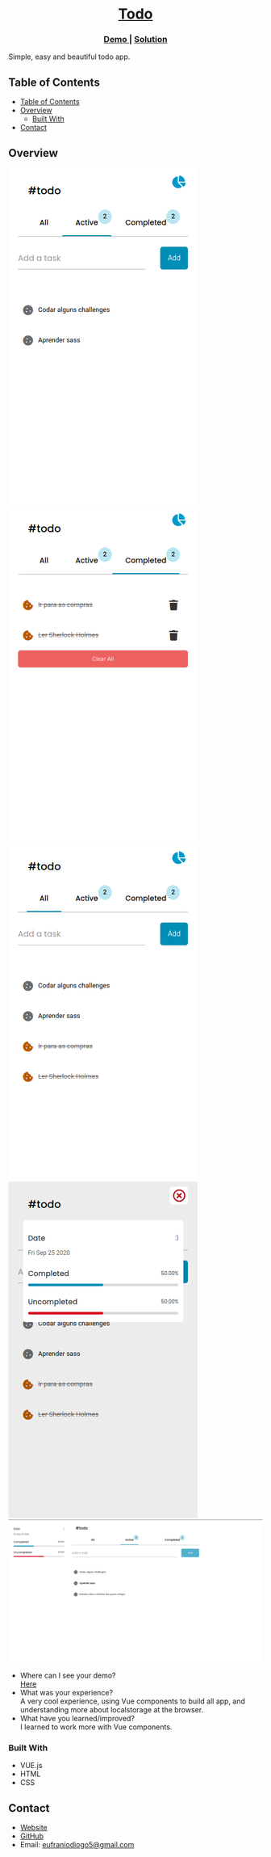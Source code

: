 <!-- Please update value in the {}  -->

<h1 align="center"><a href="https://eufraniodiogo.github.io/Todo">Todo</a></h1>
<div align="center">
  <h3>
    <a href="https://eufraniodiogo.github.io/Todo">
      Demo
    </a>
    <span> | </span>
    <a href="https://github.com/EufranioDiogo/Todo">
      Solution
    </a>
  </h3>
</div>

<p>Simple, easy and beautiful todo app.</p>

## Table of Contents

- [Table of Contents](#table-of-contents)
- [Overview](#overview)
  - [Built With](#built-with)
- [Contact](#contact)

## Overview

![screenshot1](IMG/Screenshot1.png)
![screenshot2](IMG/Screenshot2.png)
![screenshot3](IMG/Screenshot3.png)
![screenshot4](IMG/Screenshot4.png)
![screenshot5](IMG/Screenshot5.png)


- Where can I see your demo?<br>
  [Here](https://eufraniodiogo.github.io/Todo)
- What was your experience?<br>
  A very cool experience, using Vue components to build all app, and understanding more about localstorage at the browser.
- What have you learned/improved?<br>
  I learned to work more with Vue components.


### Built With

<!-- This section should list any major frameworks that you built your project using. Here are a few examples.-->

- VUE.js
- HTML
- CSS

## Contact

- [Website](https://eufraniodiogo.github.io)
- [GitHub](https://github.com/EufranioDiogo)
- Email: eufraniodiogo5@gmail.com
